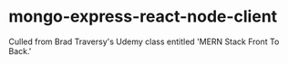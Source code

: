 # mongo-express-react-node-client
Culled from Brad Traversy's Udemy class entitled 'MERN Stack Front To Back.'
